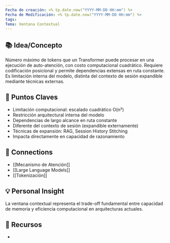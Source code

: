 ```yaml
---
Fecha de creación: <% tp.date.now("YYYY-MM-DD HH:mm") %>
Fecha de Modificación: <% tp.date.now("YYYY-MM-DD HH:mm") %>
tags: 
Tema: Ventana Contextual
---
```


## 📚 Idea/Concepto 
Número máximo de tokens que un Transformer puede procesar en una ejecución de auto-atención, con costo computacional cuadrático. Requiere codificación posicional y permite dependencias extensas en ruta constante. Es limitación interna del modelo, distinta del contexto de sesión expandible mediante técnicas externas.

## 📌 Puntos Claves
- Limitación computacional: escalado cuadrático O(n²)
- Restricción arquitectural interna del modelo
- Dependencias de largo alcance en ruta constante
- Diferente del contexto de sesión (expandible externamente)
- Técnicas de expansión: RAG, Session History Stitching
- Impacta directamente en capacidad de razonamiento

## 🔗 Connections
- [[Mecanismo de Atención]]
- [[Large Language Models]]
- [[Tokenización]]

## 💡 Personal Insight
La ventana contextual representa el trade-off fundamental entre capacidad de memoria y eficiencia computacional en arquitecturas actuales.

## 🧾 Recursos
-